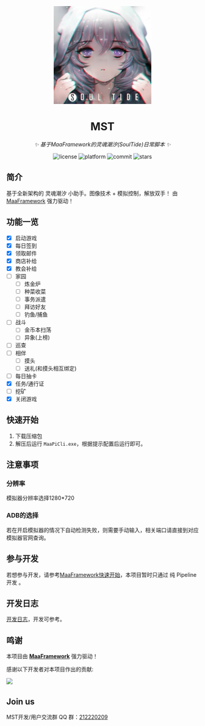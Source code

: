 <!-- markdownlint-disable MD033 MD041 -->
<p align="center">
  <img alt="LOGO" src="https://raw.githubusercontent.com/Windsland52/MST/refs/heads/dev/assets/resource/base/image/Logo/logo.jpg" width="256" height="256" />
</p>

<div align="center">

# MST

<!-- prettier-ignore-start -->
<!-- markdownlint-disable-next-line MD036 -->
_✨ 基于MaaFramework的灵魂潮汐(SoulTide)日常脚本 ✨_
<!-- prettier-ignore-end -->

</div>

<p align="center">
  <img alt="license" src="https://img.shields.io/github/license/Windsland52/MST">
  <img alt="platform" src="https://img.shields.io/badge/platform-Windows-blueviolet">
  <img alt="commit" src="https://img.shields.io/github/commit-activity/m/Windsland52/MST?color=%23ff69b4">
  <img alt="stars" src="https://img.shields.io/github/stars/Windsland52/MST?style=social">
</p>

## 简介

基于全新架构的 灵魂潮汐 小助手。图像技术 + 模拟控制，解放双手！
由 [MaaFramework](https://github.com/MaaXYZ/MaaFramework) 强力驱动！

## 功能一览

- [x] 启动游戏
- [x] 每日签到
- [x] 领取邮件
- [x] 商店补给
- [x] 教会补给
- [ ] 家园
  - [ ] 炼金炉
  - [ ] 种菜收菜
  - [ ] 事务派遣
  - [ ] 拜访好友
  - [ ] 钓鱼/捕鱼
- [ ] 战斗
  - [ ] 金币本扫荡
  - [ ] 异象(上榜)
- [ ] 巡查
- [ ] 相伴
  - [ ] 摸头
  - [ ] 送礼(和摸头相互绑定)
- [ ] 每日抽卡
- [x] 任务/通行证
- [ ] 挖矿
- [x] 关闭游戏

## 快速开始

1. 下载压缩包
2. 解压后运行 `MaaPiCli.exe`，根据提示配置后运行即可。

## 注意事项

### 分辨率

模拟器分辨率选择1280*720

### ADB的选择

若在开启模拟器的情况下自动检测失败，则需要手动输入，相关端口请直接到对应模拟器官网查询。


## 参与开发

若想参与开发，请参考[MaaFramework快速开始](https://github.com/MaaXYZ/MaaFramework/blob/main/docs/zh_cn/1.1-%E5%BF%AB%E9%80%9F%E5%BC%80%E5%A7%8B.md)，本项目暂时只通过 纯 Pipeline 开发 。

## 开发日志

[开发日志](https://windsland52.github.io/)，开发可参考。

## 鸣谢

本项目由 **[MaaFramework](https://github.com/MaaXYZ/MaaFramework)** 强力驱动！

感谢以下开发者对本项目作出的贡献:

<a href="https://github.com/Windsland52/MST/graphs/contributors">
  <img src="https://contrib.rocks/image?repo=Windsland52/MST&max=1000" />
</a>

## Join us

MST开发/用户交流群 QQ 群：[212220209](http://qm.qq.com/cgi-bin/qm/qr?_wv=1027&k=zybZ5ST3IHx8_l8pajwFd9OxpNQzXjdy&authKey=C5qMnDOvB4mVKNNC%2By45eKc%2BLnETkm4XFQmmdrmWzu9qemKW4lurHbf4h4h8%2F0bA&noverify=0&group_code=212220209)
